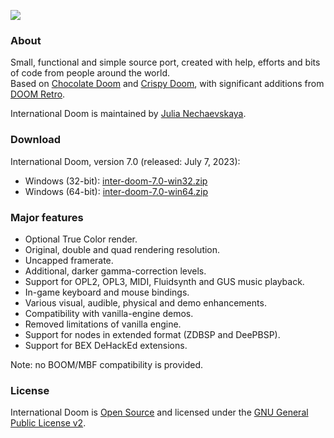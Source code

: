 ![](https://jnechaevsky.github.io/inter-doom/files/id-logo-git.png)
### About
Small, functional and simple source port, created with help, efforts and bits of code from people around the world.<br/>
Based on [Chocolate Doom](https://github.com/chocolate-doom/chocolate-doom) and [Crispy Doom](http://github.com/fabiangreffrath/crispy-doom), with significant additions from [DOOM Retro](https://github.com/bradharding/doomretro).

International Doom is maintained by [Julia Nechaevskaya](mailto:julia.nechaevskaya@live.com).

### Download

International Doom, version 7.0 (released: July 7, 2023):
* Windows (32-bit): [inter-doom-7.0-win32.zip](https://github.com/JNechaevsky/international-doom/releases/download/7.0/inter-doom-7.0-win32.zip)
* Windows (64-bit): [inter-doom-7.0-win64.zip](https://github.com/JNechaevsky/international-doom/releases/download/7.0/inter-doom-7.0-win64.zip)

### Major features

* Optional True Color render.
* Original, double and quad rendering resolution.
* Uncapped framerate.
* Additional, darker gamma-correction levels.
* Support for OPL2, OPL3, MIDI, Fluidsynth and GUS music playback.
* In-game keyboard and mouse bindings.
* Various visual, audible, physical and demo enhancements.
* Compatibility with vanilla-engine demos.
* Removed limitations of vanilla engine.
* Support for nodes in extended format (ZDBSP and DeePBSP).
* Support for BEX DeHackEd extensions.

Note: no BOOM/MBF compatibility is provided﻿.

### License

International Doom is [Open Source](https://opensource.org/osd) and licensed under the [GNU General Public License v2](https://www.gnu.org/licenses/gpl-2.0.html).
